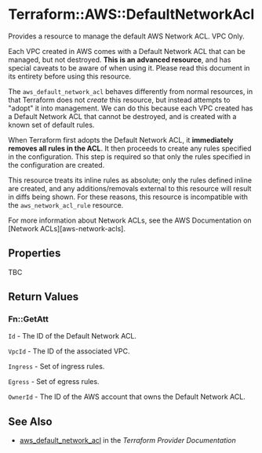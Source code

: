 # Terraform::AWS::DefaultNetworkAcl

Provides a resource to manage the default AWS Network ACL. VPC Only.

Each VPC created in AWS comes with a Default Network ACL that can be managed, but not
destroyed. **This is an advanced resource**, and has special caveats to be aware
of when using it. Please read this document in its entirety before using this
resource.

The `aws_default_network_acl` behaves differently from normal resources, in that
Terraform does not _create_ this resource, but instead attempts to "adopt" it
into management. We can do this because each VPC created has a Default Network
ACL that cannot be destroyed, and is created with a known set of default rules.

When Terraform first adopts the Default Network ACL, it **immediately removes all
rules in the ACL**. It then proceeds to create any rules specified in the
configuration. This step is required so that only the rules specified in the
configuration are created.

This resource treats its inline rules as absolute; only the rules defined
inline are created, and any additions/removals external to this resource will
result in diffs being shown. For these reasons, this resource is incompatible with the
`aws_network_acl_rule` resource.

For more information about Network ACLs, see the AWS Documentation on
[Network ACLs][aws-network-acls].

## Properties

TBC

## Return Values

### Fn::GetAtt

`Id` - The ID of the Default Network ACL.

`VpcId` -  The ID of the associated VPC.

`Ingress` - Set of ingress rules.

`Egress` - Set of egress rules.

`OwnerId` - The ID of the AWS account that owns the Default Network ACL.

## See Also

* [aws_default_network_acl](https://www.terraform.io/docs/providers/aws/r/default_network_acl.html) in the _Terraform Provider Documentation_